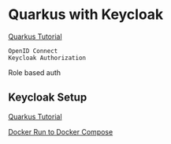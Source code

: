 # Quarkus with Keycloak

[Quarkus Tutorial](https://quarkus.io/guides/security-keycloak-authorization)

```
OpenID Connect
Keycloak Authorization
```



Role based auth



## Keycloak Setup

[Quarkus Tutorial](https://quarkus.io/guides/security-keycloak-authorization#starting-and-configuring-the-keycloak-server)

[Docker Run to Docker Compose](https://composerize.com/)



